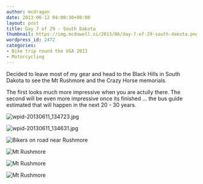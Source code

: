```yaml
---
author: mcdragon
date: 2013-06-12 04:00:30+00:00
layout: post
title: Day 7 of 29 - South Dakota
thumbnail: https://img.mcdowell.si/2013/06/day-7-of-29-south-dakota.png
wordpress_id: 2472
categories:
- Bike trip round the USA 2013
- Motorcycling
---
```


Decided to leave most of my gear and head to the Black Hills in South Dakota to see the Mt Rushmore and the Crazy Horse memorials.

The first looks much more impressive when you are actully there. The second will be even more impressive once its finished ... the bus guide estimated that will happen in the next 20 - 30 years.

![wpid-20130611_134723.jpg](https://img.mcdowell.si/2013/06/wpid-20130611_134723-1.jpg)

![wpid-20130611_134631.jpg](https://img.mcdowell.si/2013/06/wpid-20130611_134631-1.jpg)

![Bikers on road near Rushmore](https://img.mcdowell.si/2013/06/Bikers_on_road_near_Rushmore-1.jpg "Bikers on road near Rushmore")

![Mt Rushmore](https://img.mcdowell.si/2013/06/Mt_Rushmore_1-1.jpg)

![Mt Rushmore](https://img.mcdowell.si/2013/06/Mt_Rushmore_2-1.jpg "Mt Rushmore")

![Mt Rushmore](https://img.mcdowell.si/2013/06/wpid-20130611_082928-1.jpg "Mt Rushmore")

